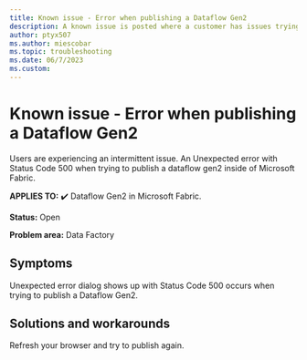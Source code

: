 ```yaml
---
title: Known issue - Error when publishing a Dataflow Gen2
description: A known issue is posted where a customer has issues trying to publish a dataflow Gen2 inside of Microsoft Fabric.
author: ptyx507
ms.author: miescobar
ms.topic: troubleshooting  
ms.date: 06/7/2023
ms.custom: 
---
```


# Known issue - Error when publishing a Dataflow Gen2

Users are experiencing an intermittent issue. An Unexpected error with Status Code 500 when trying to publish a dataflow gen2 inside of Microsoft Fabric.

**APPLIES TO:** ✔️ Dataflow Gen2 in Microsoft Fabric.

**Status:** Open

**Problem area:** Data Factory

## Symptoms

Unexpected error dialog shows up with Status Code 500 occurs when trying to publish a Dataflow Gen2.

## Solutions and workarounds

Refresh your browser and try to publish again.